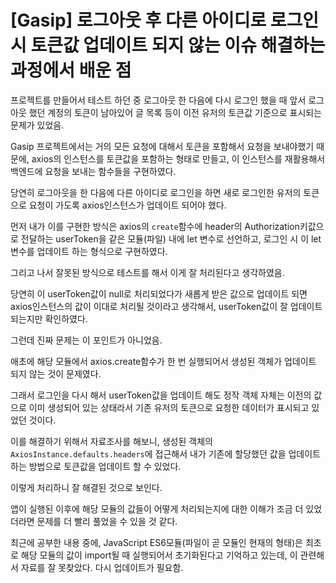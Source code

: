 # [Gasip] 로그아웃 후 다른 아이디로 로그인 시 토큰값 업데이트 되지 않는 이슈 해결하는 과정에서 배운 점

프로젝트를 만들어서 테스트 하던 중 로그아웃 한 다음에 다시 로그인 했을 때 앞서 로그아웃 했던 계정의 토큰이 남아있어 글 목록 등이 이전 유저의 토큰값 기준으로 표시되는 문제가 있었음.

Gasip 프로젝트에서는 거의 모든 요청에 대해서 토큰을 포함해서 요청을 보내야했기 때문에, axios의 인스턴스를 토큰값을 포함하는 형태로 만들고, 이 인스턴스를 재활용해서 백엔드에 요청을 보내는 함수들을 구현하였다.

당연히 로그아웃을 한 다음에 다른 아이디로 로그인을 하면 새로 로그인한 유저의 토큰으로 요청이 가도록 axios인스턴스가 업데이트 되어야 했다.

먼저 내가 이를 구현한 방식은 axios의 `create`함수에 header의 Authorization키값으로 전달하는 userToken을 같은 모듈(파일) 내에 let 변수로 선언하고, 로그인 시 이 let 변수를 업데이트 하는 형식으로 구현하였다.

그리고 나서 잘못된 방식으로 테스트를 해서 이게 잘 처리된다고 생각하였음.

당연히 이 userToken값이 null로 처리되었다가 새롭게 받은 값으로 업데이트 되면 axios인스턴스의 값이 이대로 처리될 것이라고 생각해서, userToken값이 잘 업데이트 되는지만 확인하였다.

그런데 진짜 문제는 이 포인트가 아니었음.

애초에 해당 모듈에서 axios.create함수가 한 번 실행되어서 생성된 객체가 업데이트 되지 않는 것이 문제였다.

그래서 로그인을 다시 해서 userToken값을 업데이트 해도 정작 객체 자체는 이전의 값으로 이미 생성되어 있는 상태라서 기존 유저의 토큰으로 요청한 데이터가 표시되고 있었던 것이다.

이를 해결하기 위해서 자료조사를 해보니, 생성된 객체의 `AxiosInstance.defaults.headers`에 접근해서 내가 기존에 할당했던 값을 업데이트 하는 방법으로 토큰값을 업데이트 할 수 있었다.

이렇게 처리하니 잘 해결된 것으로 보인다.

앱이 실행된 이후에 해당 모듈의 값들이 어떻게 처리되는지에 대한 이해가 조금 더 있었더라면 문제를 더 빨리 풀었을 수 있을 것 같다.

최근에 공부한 내용 중에, JavaScript ES6모듈(파일이 곧 모듈인 현재의 형태)은 최초로 해당 모듈의 값이 import될 때 실행되어서 초기화된다고 기억하고 있는데, 이 관련해서 자료를 잘 못찾았다. 다시 업데이트가 필요함.
